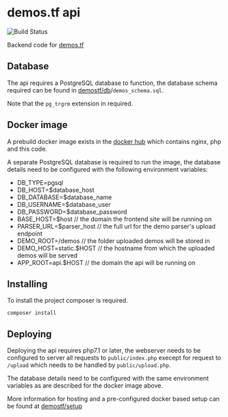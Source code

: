 # demos.tf api

![Build Status](https://github.com/demostf/api/workflows/CI/badge.svg)

Backend code for [demos.tf](https://demos.tf)

## Database

The api requires a PostgreSQL database to function, the database schema required can be found in [demostf/db](https://github.com/demostf/api)/`demos_schema.sql`.

Note that the `pg_trgrm` extension in required.

## Docker image

A prebuild docker image exists in the [docker hub](https://hub.docker.com/r/demostf/api/) which contains nginx, php and this code.

A separate PostgreSQL database is required to run the image, the database details need to be configured with the following environment variables:

- DB_TYPE=pgsql
- DB_HOST=$database_host
- DB_DATABASE=$database_name
- DB_USERNAME=$database_user
- DB_PASSWORD=$database_password
- BASE_HOST=$host // the domain the frontend site will be running on
- PARSER_URL=$parser_host // the full url for the demo parser's upload endpoint
- DEMO_ROOT=/demos // the folder uploaded demos will be stored in
- DEMO_HOST=static.$HOST // the hostname from which the uploaded demos will be served
- APP_ROOT=api.$HOST // the domain the api will be running on

## Installing

To install the project composer is required.

```
composer install
```

## Deploying

Deploying the api requires php7.1 or later, 
the webserver needs to be configured to server all requests to `public/index.php` execept
for request to `/upload` which needs to be handled by `public/upload.php`.

The database details need to be configured with the same environment variables as are described for the docker image above.

More information for hosting and a pre-configured docker based setup can be found at [demostf/setup](https://github.com/demostf/setup)
